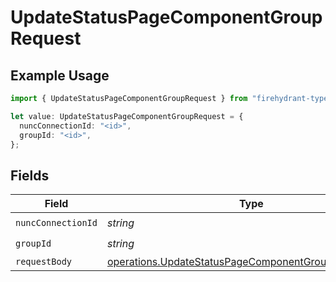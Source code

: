 # UpdateStatusPageComponentGroupRequest

## Example Usage

```typescript
import { UpdateStatusPageComponentGroupRequest } from "firehydrant-typescript-sdk/models/operations";

let value: UpdateStatusPageComponentGroupRequest = {
  nuncConnectionId: "<id>",
  groupId: "<id>",
};
```

## Fields

| Field                                                                                                                        | Type                                                                                                                         | Required                                                                                                                     | Description                                                                                                                  |
| ---------------------------------------------------------------------------------------------------------------------------- | ---------------------------------------------------------------------------------------------------------------------------- | ---------------------------------------------------------------------------------------------------------------------------- | ---------------------------------------------------------------------------------------------------------------------------- |
| `nuncConnectionId`                                                                                                           | *string*                                                                                                                     | :heavy_check_mark:                                                                                                           | N/A                                                                                                                          |
| `groupId`                                                                                                                    | *string*                                                                                                                     | :heavy_check_mark:                                                                                                           | N/A                                                                                                                          |
| `requestBody`                                                                                                                | [operations.UpdateStatusPageComponentGroupRequestBody](../../models/operations/updatestatuspagecomponentgrouprequestbody.md) | :heavy_minus_sign:                                                                                                           | N/A                                                                                                                          |